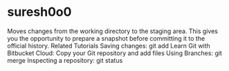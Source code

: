 # suresh0o0
 Moves changes from the working directory to the staging area. This gives you the opportunity to prepare a snapshot before committing it to the official history.  Related Tutorials Saving changes: git add Learn Git with Bitbucket Cloud: Copy your Git repository and add files Using Branches: git merge Inspecting a repository: git status
